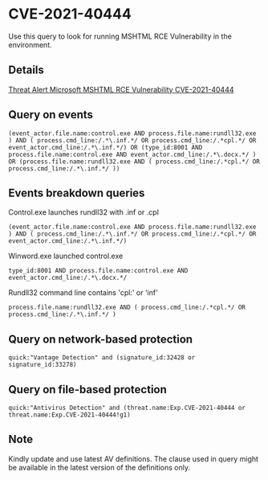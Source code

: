 # CVE-2021-40444

Use this query to look for running MSHTML RCE Vulnerability in the environment. 

## Details

[Threat Alert Microsoft MSHTML RCE Vulnerability CVE-2021-40444](https://www.broadcom.com/support/security-center/protection-bulletin#bltda635ffa6868cbde_en-us)

## Query on events

```
(event_actor.file.name:control.exe AND process.file.name:rundll32.exe ) AND ( process.cmd_line:/.*\.inf.*/ OR process.cmd_line:/.*cpl.*/ OR event_actor.cmd_line:/.*\.inf.*/) OR (type_id:8001 AND process.file.name:control.exe AND event_actor.cmd_line:/.*\.docx.*/ ) OR (process.file.name:rundll32.exe AND ( process.cmd_line:/.*cpl.*/ OR process.cmd_line:/.*\.inf.*/ ))

```
## Events breakdown queries
Control.exe launches rundll32 with .inf or .cpl
```
(event_actor.file.name:control.exe AND process.file.name:rundll32.exe ) AND ( process.cmd_line:/.*\.inf.*/ OR process.cmd_line:/.*cpl.*/ OR event_actor.cmd_line:/.*\.inf.*/)

```
Winword.exe launched control.exe
```
type_id:8001 AND process.file.name:control.exe AND event_actor.cmd_line:/.*\.docx.*/ 

```
Rundll32 command line contains 'cpl:' or 'inf'
```
process.file.name:rundll32.exe AND ( process.cmd_line:/.*cpl.*/ OR process.cmd_line:/.*\.inf.*/ )

```
## Query on network-based protection

```
quick:"Vantage Detection" and (signature_id:32428 or signature_id:33278)

```

## Query on file-based protection

```
quick:"Antivirus Detection" and (threat.name:Exp.CVE-2021-40444 or threat.name:Exp.CVE-2021-40444!g1)

```
## Note
Kindly update and use latest AV definitions.
The clause used in query might be available in the latest version of the definitions only.

